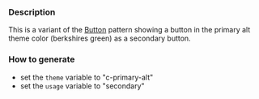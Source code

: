 ### Description
This is a variant of the [Button](./?p=atoms-button) pattern showing a button in the primary alt theme color (berkshires green) as a secondary button.

### How to generate
* set the `theme` variable to "c-primary-alt"
* set the `usage` variable to "secondary"
